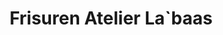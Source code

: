 ---
title: "Frisuren Atelier La`baas"
url: /guntramsdorf/frisuren-atelier-la-baas/
shop: Friseur
---